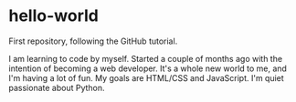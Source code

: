 # hello-world
First repository, following the GitHub tutorial.

I am learning to code by myself. Started a couple of months ago with the intention of becoming a web developer.
It's a whole new world to me, and I'm having a lot of fun.
My goals are HTML/CSS and JavaScript.
I'm quiet passionate about Python.

